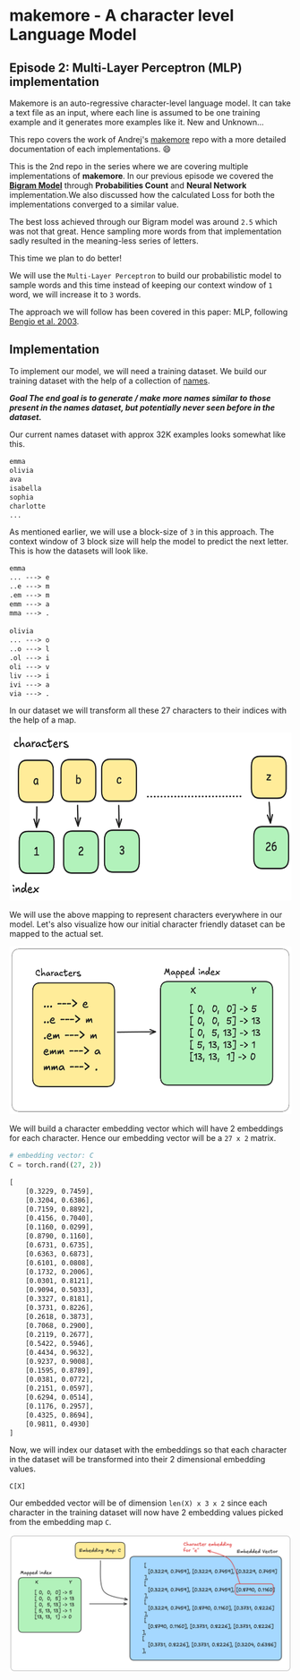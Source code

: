 # makemore - A character level Language Model
## Episode 2: Multi-Layer Perceptron (MLP) implementation

Makemore is an auto-regressive character-level language model. It can take a text file as an input, where each line is assumed to be one training example and it generates more examples like it. New and Unknown...

This repo covers the work of Andrej's [makemore](https://github.com/karpathy/makemore/) repo with a more detailed documentation of each implementations. :smile:

This is the 2nd repo in the series where we are covering multiple implementations of **makemore**. In our previous episode we covered the [**Bigram Model**](https://github.com/SauravP97/makemore) through **Probabilities Count** and **Neural Network** implementation.We also discussed how the calculated Loss for both the implementations converged to a similar value.

The best loss achieved through our Bigram model was around `2.5` which was not that great. Hence sampling more words from that implementation sadly resulted in the meaning-less series of letters.

This time we plan to do better!

We will use the `Multi-Layer Perceptron` to build our probabilistic model to sample words and this time instead of keeping our context window of `1` word, we will increase it to `3` words.

The approach we will follow has been covered in this paper: MLP, following [Bengio et al. 2003](https://www.jmlr.org/papers/volume3/bengio03a/bengio03a.pdf).


## Implementation

To implement our model, we will need a training dataset. We build our training dataset with the help of a collection of [names](https://github.com/SauravP97/makemore/blob/master/datasets/names.txt).

***Goal The end goal is to generate / make more names similar to those present in the names dataset, but potentially never seen before in the dataset.***

Our current names dataset with approx 32K examples looks somewhat like this.

```
emma
olivia
ava
isabella
sophia
charlotte
...
```

As mentioned earlier, we will use a block-size of `3` in this approach. The context window of 3 block size will help the model to predict the next letter. This is how the datasets will look like.

```
emma
... ---> e
..e ---> m
.em ---> m
emm ---> a
mma ---> .

olivia
... ---> o
..o ---> l
.ol ---> i
oli ---> v
liv ---> i
ivi ---> a
via ---> .
```

In our dataset we will transform all these 27 characters to their indices with the help of a map.

<img src="/media/makemore-2-1.png" width=600 height=300>

We will use the above mapping to represent characters everywhere in our model. Let's also visualize how our initial character friendly dataset can be mapped to the actual set.

<img src="/media/makemore-2-2.png" width=600 height=300>

We will build a character embedding vector which will have 2 embeddings for each character. Hence our embedding vector will be a `27 x 2` matrix.

```python
# embedding vector: C
C = torch.rand((27, 2))
```

```
[       
    [0.3229, 0.7459],
    [0.3204, 0.6386],
    [0.7159, 0.8892],
    [0.4156, 0.7040],
    [0.1160, 0.0299],
    [0.8790, 0.1160],
    [0.6731, 0.6735],
    [0.6363, 0.6873],
    [0.6101, 0.0808],
    [0.1732, 0.2006],
    [0.0301, 0.8121],
    [0.9094, 0.5033],
    [0.3327, 0.8181],
    [0.3731, 0.8226],
    [0.2618, 0.3873],
    [0.7068, 0.2900],
    [0.2119, 0.2677],
    [0.5422, 0.5946],
    [0.4434, 0.9632],
    [0.9237, 0.9008],
    [0.1595, 0.8789],
    [0.0381, 0.0772],
    [0.2151, 0.0597],
    [0.6294, 0.0514],
    [0.1176, 0.2957],
    [0.4325, 0.8694],
    [0.9811, 0.4930]
]
```

Now, we will index our dataset with the embeddings so that each character in the dataset will be transformed into their 2 dimensional embedding values.

```python
C[X]
```

Our embedded vector will be of dimension `len(X) x 3 x 2` since each character in the training dataset will now have 2 embedding values picked from the embedding map `C`.

![Embedding Vector](/media/makemore-2-3.png)
